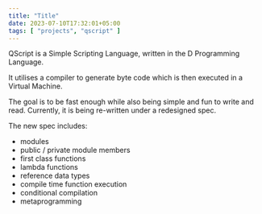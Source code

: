 ```yaml
---
title: "Title"
date: 2023-07-10T17:32:01+05:00
tags: [ "projects", "qscript" ]
---
```


QScript is a Simple Scripting Language, written in the D Programming Language.

It utilises a compiler to generate byte code which is then executed in a
Virtual Machine.

The goal is to be fast enough while also being simple and fun to write and read.
Currently, it is being re-written under a redesigned spec.

The new spec includes:

* modules
* public / private module members
* first class functions
* lambda functions
* reference data types
* compile time function execution
* conditional compilation
* metaprogramming
